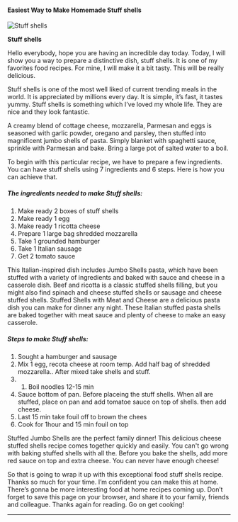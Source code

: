             

#### Easiest Way to Make Homemade Stuff shells

![Stuff shells](https://img-global.cpcdn.com/recipes/6610051234529280/751x532cq70/stuff-shells-recipe-main-photo.jpg)

**Stuff shells**

Hello everybody, hope you are having an incredible day today. Today, I will show you a way to prepare a distinctive dish, stuff shells. It is one of my favorites food recipes. For mine, I will make it a bit tasty. This will be really delicious.

Stuff shells is one of the most well liked of current trending meals in the world. It is appreciated by millions every day. It is simple, it’s fast, it tastes yummy. Stuff shells is something which I’ve loved my whole life. They are nice and they look fantastic.

A creamy blend of cottage cheese, mozzarella, Parmesan and eggs is seasoned with garlic powder, oregano and parsley, then stuffed into magnificent jumbo shells of pasta. Simply blanket with spaghetti sauce, sprinkle with Parmesan and bake. Bring a large pot of salted water to a boil.

To begin with this particular recipe, we have to prepare a few ingredients. You can have stuff shells using 7 ingredients and 6 steps. Here is how you can achieve that.

##### The ingredients needed to make Stuff shells:

1.  Make ready 2 boxes of stuff shells
2.  Make ready 1 egg
3.  Make ready 1 ricotta cheese
4.  Prepare 1 large bag shredded mozzarella
5.  Take 1 grounded hamburger
6.  Take 1 Italian sausage
7.  Get 2 tomato sauce

This Italian-inspired dish includes Jumbo Shells pasta, which have been stuffed with a variety of ingredients and baked with sauce and cheese in a casserole dish. Beef and ricotta is a classic stuffed shells filling, but you might also find spinach and cheese stuffed shells or sausage and cheese stuffed shells. Stuffed Shells with Meat and Cheese are a delicious pasta dish you can make for dinner any night. These Italian stuffed pasta shells are baked together with meat sauce and plenty of cheese to make an easy casserole.

##### Steps to make Stuff shells:

1.  Sought a hamburger and sausage
2.  Mix 1 egg, recota cheese at room temp. Add half bag of shredded mozzarella.. After mixed take shells and stuff.
3.  1.  Boil noodles 12-15 min
4.  Sauce bottom of pan. Before placeing the stuff shells. When all are stuffed, place on pan and add tomatoe sauce on top of shells. then add cheese.
5.  Last 15 min take fouil off to brown the chees
6.  Cook for 1hour and 15 min fouil on top

Stuffed Jumbo Shells are the perfect family dinner! This delicious cheese stuffed shells recipe comes together quickly and easily. You can't go wrong with baking stuffed shells with all the. Before you bake the shells, add more red sauce on top and extra cheese. You can never have enough cheese!

So that is going to wrap it up with this exceptional food stuff shells recipe. Thanks so much for your time. I’m confident you can make this at home. There’s gonna be more interesting food at home recipes coming up. Don’t forget to save this page on your browser, and share it to your family, friends and colleague. Thanks again for reading. Go on get cooking!

* * *